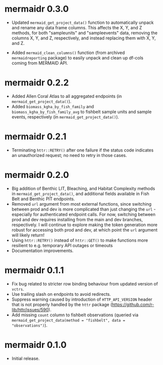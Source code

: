 # mermaidr 0.3.0

* Updated `mermaid_get_project_data()` function to automatically unpack and rename any data frame columns. This affects the X, Y, and Z methods, for both "sampleunits" and "sampleevents" data, removing the columns X, Y, and Z, respectively, and instead replacing them with X, Y, and Z.

* Added `mermaid_clean_columns()` function (from archived `mermaidreporting` package) to easily unpack and clean up df-cols coming from MERMAID API.

# mermaidr 0.2.2

* Added Allen Coral Atlas to all aggregated endpoints (in `mermaid_get_project_data()`).
* Added `biomass_kgha_by_fish_family` and `biomass_kgha_by_fish_family_avg` to fishbelt sample units and sample events, respectively (in `mermaid_get_project_data()`).

# mermaidr 0.2.1

* Terminating `httr::RETRY()` after one failure if the status code indicates an unauthorized request; no need to retry in those cases.

# mermaidr 0.2.0

* Big addition of Benthic LIT, Bleaching, and Habitat Complexity methods in `mermaid_get_project_data()`, and additional fields available in Fish Belt and Benthic PIT endpoints.
* Removed `url` argument from most external functions, since switching between prod and dev is more complicated than just changing the `url` - especially for authenticated endpoint calls. For now, switching between prod and dev requires installing from the main and dev branches, respectively. I will continue to explore making the token generation more robust for accessing both prod and dev, at which point the `url` argument will likely return!
* Using `httr::RETRY()` instead of `httr::GET()` to make functions more resilient to e.g. temporary API outages or timeouts
* Documentation improvements.

# mermaidr 0.1.1

* Fix bug related to stricter row binding behaviour from updated version of `vctrs`.
* Use trailing slash on endpoints to avoid redirects.
* Suppress warning caused by introduction of `HTTP_API_VERSION` header that is not properly handled by the `httr` package (https://github.com/r-lib/httr/issues/590).
* Add missing `count` column to fishbelt observations (queried via `mermaid_get_project_data(method = "fishbelt", data = "observations")`).

# mermaidr 0.1.0

* Initial release.
